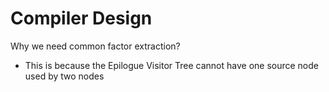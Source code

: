# Compiler Design

Why we need common factor extraction?
* This is because the Epilogue Visitor Tree cannot have one source node used by two nodes